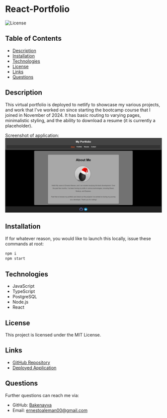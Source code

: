 # React-Portfolio
![License](https://img.shields.io/badge/License-MIT-blue.svg)

## Table of Contents
- [Description](#description)
- [Installation](#installation)
- [Technologies](#technologies)
- [License](#license)
- [Links](#links)
- [Questions](#questions)

## Description 
This virtual portfolio is deployed to netlify to showcase my various projects, and work that I've worked on since starting the bootcamp course that I joined in November of 2024. It has basic routing to varying pages, minimalistic styling, and the ability to download a resume (it is currently a placeholder).

Screenshot of application: <br>
<img src="./src/assets/images/ReactPortfolio.png" alt="screenshotted application" width="800"/> <br>

## Installation
If for whatever reason, you would like to launch this locally, issue these commands at root:

```bash
npm i
npm start
```

## Technologies
* JavaScript
* TypeScript
* PostgreSQL
* Node.js
* React

## License
This project is licensed under the MIT License. 

## Links
- [GitHub Repository](https://github.com/Bakenavva/React-Portfolio)
- [Deployed Application](https://react-portfolio-bakenavva.netlify.app/contact)

## Questions
Further questions can reach me via:
- GitHub: [Bakenavva](https://github.com/Bakenavva)
- Email:  ernestoaleman00@gmail.com
